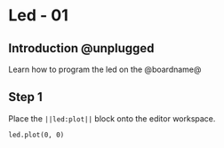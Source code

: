 # Led - 01

## Introduction @unplugged

Learn how to program the led on the @boardname@

## Step 1


Place the ``||led:plot||`` block onto the editor workspace. 

```blocks
led.plot(0, 0)

```
